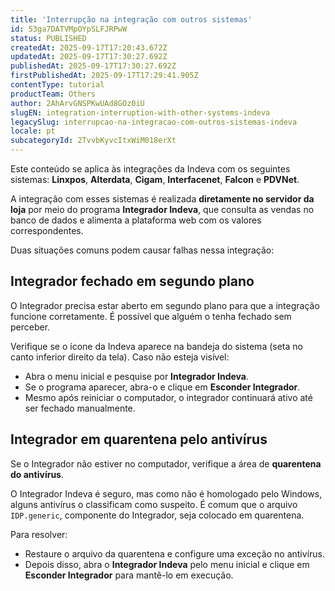 ```yaml
---
title: 'Interrupção na integração com outros sistemas'
id: 53ga7DATVMpOYpSLFJRPwW
status: PUBLISHED
createdAt: 2025-09-17T17:20:43.672Z
updatedAt: 2025-09-17T17:30:27.692Z
publishedAt: 2025-09-17T17:30:27.692Z
firstPublishedAt: 2025-09-17T17:29:41.905Z
contentType: tutorial
productTeam: Others
author: 2AhArvGNSPKwUAd8GOz0iU
slugEN: integration-interruption-with-other-systems-indeva
legacySlug: interrupcao-na-integracao-com-outros-sistemas-indeva
locale: pt
subcategoryId: 2TvvbKyvcItxWiM018erXt
---
```


Este conteúdo se aplica às integrações da Indeva com os seguintes sistemas: **Linxpos**, **Alterdata**, **Cigam**, **Interfacenet**, **Falcon** e **PDVNet**.  

A integração com esses sistemas é realizada **diretamente no servidor da loja** por meio do programa **Integrador Indeva**, que consulta as vendas no banco de dados e alimenta a plataforma web com os valores correspondentes.  

Duas situações comuns podem causar falhas nessa integração:  

## Integrador fechado em segundo plano

O Integrador precisa estar aberto em segundo plano para que a integração funcione corretamente. É possível que alguém o tenha fechado sem perceber.  

Verifique se o ícone da Indeva aparece na bandeja do sistema (seta no canto inferior direito da tela). Caso não esteja visível:  

- Abra o menu inicial e pesquise por **Integrador Indeva**.  
- Se o programa aparecer, abra-o e clique em **Esconder Integrador**.  
- Mesmo após reiniciar o computador, o integrador continuará ativo até ser fechado manualmente.  

## Integrador em quarentena pelo antivírus

Se o Integrador não estiver no computador, verifique a área de **quarentena do antivírus**.  

O Integrador Indeva é seguro, mas como não é homologado pelo Windows, alguns antivírus o classificam como suspeito. É comum que o arquivo `IDP.generic`, componente do Integrador, seja colocado em quarentena.  

Para resolver: 

- Restaure o arquivo da quarentena e configure uma exceção no antivírus.  
- Depois disso, abra o **Integrador Indeva** pelo menu inicial e clique em **Esconder Integrador** para mantê-lo em execução.  

